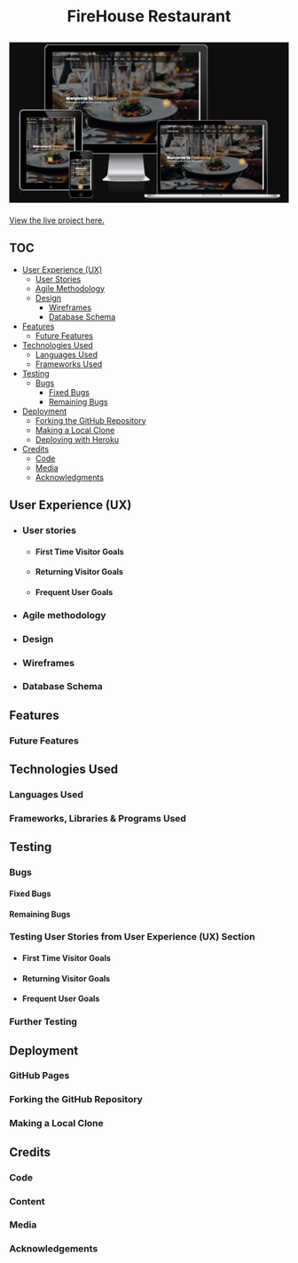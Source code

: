 <h1 align="center">FireHouse Restaurant</h1>
<h2 align="center"><img src="static/img/readme/main.png"></h2>

         
[View the live project here.](https://firehouse-restaurant.herokuapp.com/)


## TOC

- [User Experience (UX)](#user-experience-ux)
  - [User Stories](#user-stories)
  - [Agile Methodology](#agile-methodology)
  - [Design](#design)
    - [Wireframes](#wireframes)
    - [Database Schema](#database-schema)
- [Features](#features)
  - [Future Features](#future-features)
- [Technologies Used](#technologies-used)
  - [Languages Used](#languages-used)
  - [Frameworks Used](#frameworks-used)
- [Testing](#testing)
  - [Bugs](#bugs)
    - [Fixed Bugs](#fixed-bugs)
    - [Remaining Bugs](#remaining-bugs)
- [Deployment](#deployment)
  - [Forking the GitHub Repository](#forking-the-github-repository)
  - [Making a Local Clone](#making-a-local-clone)
  - [Deploying with Heroku](#deploying-with-heroku)
- [Credits](#credits)
  - [Code](#code)
  - [Media](#media)
  - [Acknowledgments](#acknowledgments)

## User Experience (UX)

-   ### User stories

    -   #### First Time Visitor Goals
        
    -   #### Returning Visitor Goals

    -   #### Frequent User Goals

-   ### Agile methodology

-   ### Design


-   ### Wireframes

-   ### Database Schema

## Features

### Future Features

## Technologies Used

### Languages Used



### Frameworks, Libraries & Programs Used


## Testing

### Bugs

#### Fixed Bugs

#### Remaining Bugs


### Testing User Stories from User Experience (UX) Section

-   #### First Time Visitor Goals



-   #### Returning Visitor Goals



-   #### Frequent User Goals


### Further Testing







## Deployment

### GitHub Pages



### Forking the GitHub Repository


### Making a Local Clone



## Credits

### Code



### Content



### Media



### Acknowledgements